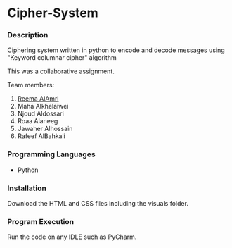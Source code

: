 # Cipher-System

### Description
Ciphering system written in python to encode and decode messages using "Keyword columnar cipher" algorithm

This was a collaborative assignment.

Team members:
1. [Reema AlAmri](https://github.com/Reemaalamri422)
2. Maha Alkhelaiwei
3. Njoud Aldossari
4. Roaa Alaneeg
5. Jawaher Alhossain
6. Rafeef AlBahkali

### Programming Languages
- Python

### Installation
Download the HTML and CSS files including the visuals folder.

### Program Execution
Run the code on any IDLE such as PyCharm.
